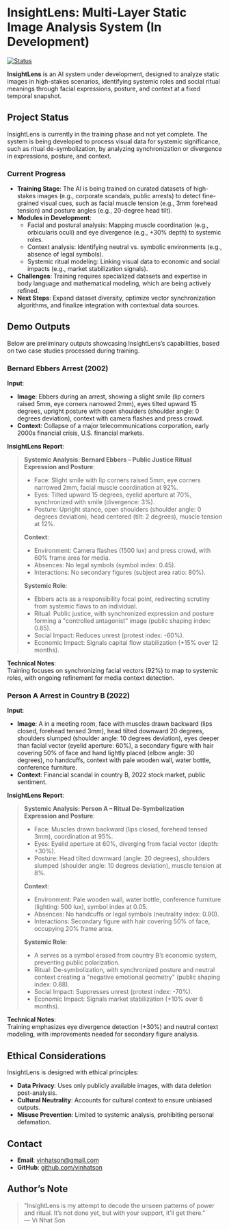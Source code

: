 # InsightLens: Multi-Layer Static Image Analysis System (In Development)

[![Status](https://img.shields.io/badge/Status-In%20Training-orange)](https://github.com/vinhatson/insightlens)

**InsightLens** is an AI system under development, designed to analyze static images in high-stakes scenarios, identifying systemic roles and social ritual meanings through facial expressions, posture, and context at a fixed temporal snapshot.

## Project Status

InsightLens is currently in the training phase and not yet complete. The system is being developed to process visual data for systemic significance, such as ritual de-symbolization, by analyzing synchronization or divergence in expressions, posture, and context.

### Current Progress
- **Training Stage**: The AI is being trained on curated datasets of high-stakes images (e.g., corporate scandals, public arrests) to detect fine-grained visual cues, such as facial muscle tension (e.g., 3mm forehead tension) and posture angles (e.g., 20-degree head tilt).
- **Modules in Development**:
  - Facial and postural analysis: Mapping muscle coordination (e.g., orbicularis oculi) and eye divergence (e.g., +30% depth) to systemic roles.
  - Context analysis: Identifying neutral vs. symbolic environments (e.g., absence of legal symbols).
  - Systemic ritual modeling: Linking visual data to economic and social impacts (e.g., market stabilization signals).
- **Challenges**: Training requires specialized datasets and expertise in body language and mathematical modeling, which are being actively refined.
- **Next Steps**: Expand dataset diversity, optimize vector synchronization algorithms, and finalize integration with contextual data sources.

## Demo Outputs

Below are preliminary outputs showcasing InsightLens’s capabilities, based on two case studies processed during training.

### Bernard Ebbers Arrest (2002)

**Input**:  
- **Image**: Ebbers during an arrest, showing a slight smile (lip corners raised 5mm, eye corners narrowed 2mm), eyes tilted upward 15 degrees, upright posture with open shoulders (shoulder angle: 0 degrees deviation), context with camera flashes and press crowd.  
- **Context**: Collapse of a major telecommunications corporation, early 2000s financial crisis, U.S. financial markets.

**InsightLens Report**:

> **Systemic Analysis: Bernard Ebbers – Public Justice Ritual**  
> **Expression and Posture**:  
> - Face: Slight smile with lip corners raised 5mm, eye corners narrowed 2mm, facial muscle coordination at 92%.  
> - Eyes: Tilted upward 15 degrees, eyelid aperture at 70%, synchronized with smile (divergence: 3%).  
> - Posture: Upright stance, open shoulders (shoulder angle: 0 degrees deviation), head centered (tilt: 2 degrees), muscle tension at 12%.  
>  
> **Context**:  
> - Environment: Camera flashes (1500 lux) and press crowd, with 60% frame area for media.  
> - Absences: No legal symbols (symbol index: 0.45).  
> - Interactions: No secondary figures (subject area ratio: 80%).  
>  
> **Systemic Role**:  
> - Ebbers acts as a responsibility focal point, redirecting scrutiny from systemic flaws to an individual.  
> - Ritual: Public justice, with synchronized expression and posture forming a "controlled antagonist" image (public shaping index: 0.85).  
> - Social Impact: Reduces unrest (protest index: -60%).  
> - Economic Impact: Signals capital flow stabilization (+15% over 12 months).  

**Technical Notes**:  
Training focuses on synchronizing facial vectors (92%) to map to systemic roles, with ongoing refinement for media context detection.

### Person A Arrest in Country B (2022)

**Input**:  
- **Image**: A in a meeting room, face with muscles drawn backward (lips closed, forehead tensed 3mm), head tilted downward 20 degrees, shoulders slumped (shoulder angle: 10 degrees deviation), eyes deeper than facial vector (eyelid aperture: 60%), a secondary figure with hair covering 50% of face and hand lightly placed (elbow angle: 30 degrees), no handcuffs, context with pale wooden wall, water bottle, conference furniture.  
- **Context**: Financial scandal in country B, 2022 stock market, public sentiment.

**InsightLens Report**:

> **Systemic Analysis: Person A – Ritual De-Symbolization**  
> **Expression and Posture**:  
> - Face: Muscles drawn backward (lips closed, forehead tensed 3mm), coordination at 95%.  
> - Eyes: Eyelid aperture at 60%, diverging from facial vector (depth: +30%).  
> - Posture: Head tilted downward (angle: 20 degrees), shoulders slumped (shoulder angle: 10 degrees deviation), muscle tension at 8%.  
>  
> **Context**:  
> - Environment: Pale wooden wall, water bottle, conference furniture (lighting: 500 lux), symbol index at 0.05.  
> - Absences: No handcuffs or legal symbols (neutrality index: 0.90).  
> - Interactions: Secondary figure with hair covering 50% of face, occupying 20% frame area.  
>  
> **Systemic Role**:  
> - A serves as a symbol erased from country B’s economic system, preventing public polarization.  
> - Ritual: De-symbolization, with synchronized posture and neutral context creating a "negative emotional geometry" (public shaping index: 0.88).  
> - Social Impact: Suppresses unrest (protest index: -70%).  
> - Economic Impact: Signals market stabilization (+10% over 6 months).  

**Technical Notes**:  
Training emphasizes eye divergence detection (+30%) and neutral context modeling, with improvements needed for secondary figure analysis.




## Ethical Considerations

InsightLens is designed with ethical principles:
- **Data Privacy**: Uses only publicly available images, with data deletion post-analysis.
- **Cultural Neutrality**: Accounts for cultural context to ensure unbiased outputs.
- **Misuse Prevention**: Limited to systemic analysis, prohibiting personal defamation.

## Contact

- **Email**: vinhatson@gmail.com
- **GitHub**: [github.com/vinhatson](https://github.com/vinhatson)

## Author’s Note

> "InsightLens is my attempt to decode the unseen patterns of power and ritual. It’s not done yet, but with your support, it’ll get there."  
> — Vi Nhat Son
